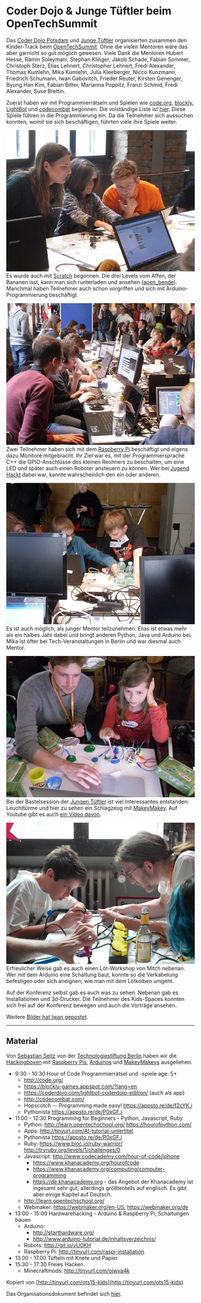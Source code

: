 Coder Dojo & Junge Tüftler beim OpenTechSummit
==============================================

Das [Coder Dojo Potsdam](https://coderdojopotsdam.github.io) und [Junge Tüftler](http://junge-tueftler.de/) organisierten zusammen den Kinder-Track beim [OpenTechSummit](http://opentechsummit.net/). 
Ohne die vielen Mentoren wäre das aber garnicht so gut möglich gewesen. 
Viele Dank die Mentoren Hubert Hesse, Ramin Soleymani, Stephan Klinger, Jakob Schade, Fabian Sommer, Christoph Sterz, Elias Lehnert, Christopher Lehnert, Fredi Alexander, Thomas Kumlehn, Mika Kumlehn, Julia Kleeberger, Nicco Kunzmann, Friedrich Schumann, Iwan Gabovitch, Frieder Reuter, Kirsten Genenger, Byung Han Kim, Fabian Bitter, Marianna Poppitz, Franzi Schmid, Fredi Alexander, Suse Brettin.

Zuerst haben wir mit Programmierrätseln und Spielen wie 
[code.org](http://code.org), 
[blockly](https://blockly-games.appspot.com/?lang=en), 
[LightBot](https://coderdojo.com/lightbot-coderdojo-edition/) und 
[codecombat](http://codecombat.com/) begonnen. 
Die volständige Liste ist [hier](#material). 
Diese Spiele führen in die Programmierung ein. 
Da die Teilnehmer sich aussuchen konnten, womit sie sich beschäftigen, 
führten viele ihre Spiele weiter.

![](bilder/ChristopherLehnert/SDC12093.JPG)  
Es wurde auch mit [Scratch](http://scratch.mit.edu/) begonnen. 
Die drei Levels vom Affen, der Bananen isst, 
kann man sich runterladen und ansehen ([apen_bende](https://github.com/CoderDojoPotsdam/projects/tree/be6940b3346088a3b66ec42353ce62eb0a3d49e0/Scratch%20Projects)). 
Manchmal haben Teilnehmer auch schon vorgriffen und sich mit Arduino-Programmierung beschäftigt.













![](bilder/ChristopherLehnert/SDC12101.JPG)  
Zwei Teilnehmer haben sich mit dem [Raspberry Pi](http://www.raspberrypi.org/) beschäftigt und eigens dazu Monitore mitgebracht. 
Ihr Ziel war es, mit der Programmiersprache C++ die GPIO-Anschlüsse des kleinen Rechners zu beschalten, 
um eine LED und später auch einen Roboter ansteuern zu können. 
Wer bei [Jugend Hackt](http://jugendhackt.de/) dabei war, 
kannte wahrscheinlich den ein oder anderen.














![](bilder/ChristopherLehnert/SDC12104.JPG)  
Es ist auch möglich, als junger Mentor teilzunehmen. 
Elias ist etwas mehr als ein halbes Jahr dabei und bringt anderen Python, Java und Arduino bei. 
Mika ist öfter bei Tech-Veranstaltungen in Berlin und war diesmal auch Mentor.













![](bilder/ChristopherLehnert/SDC12113.JPG)  
Bei der Bastelsession der [Jungen Tüftler](http://junge-tueftler.de/) ist viel Interessantes entstanden: 
Leuchttürme und hier zu sehen ein Schlagzeug mit [MakeyMakey](http://www.makeymakey.com/).
Auf Youtube gibt es auch [ein Video davon](https://youtu.be/nvZsLxjl1yg).












![](bilder/juliakleeberger/loeten_beim_OTS.jpg)  
Erfreulicher Weise gab es auch einen Löt-Workshop von Mitch nebenan. 
Wer mit dem Arduino eine Schaltung baut, 
konnte so die Verkabelung befestigen oder sich aneignen, wie man mit dem Lötkolben umgeht.



Auf der Konferenz selbst gab es auch was zu sehen. 
Nebenan gab es Installationen und 3d-Drucker. 
Die Teilnehmer des Kids-Spaces konnten sich frei auf der Konferenz bewegen und auch die Vorträge ansehen. 

Weitere [Bilder hat Iwan gepostet](https://www.flickr.com/photos/qubodup/sets/72157652676120350).



-------------------

Material
--------

Von [Sebastian Seitz](http://s-seitz.de/index.php/2013/12/hacken-mit-offener-hard-und-software/#comments) von der [Technologiestiftung Berlin](http://www.technologiestiftung-berlin.de) haben wir die [Hackingboxen](https://www.technologiestiftung-berlin.de/de/top-themen/work/hacking-box/) mit [Raspberry Pis](http://www.raspberrypi.org/), [Arduinos](https://arduino.cc) und [MakeyMakeys](http://makeymakey.com/) ausgeliehen.

 - 9:30 - 10:30   Hour of Code Programmierrätsel und -spiele age: 5+
    - http://code.org/ 
    - https://blockly-games.appspot.com/?lang=en 
    - https://coderdojo.com/lightbot-coderdojo-edition/ (auch als app) 
    - http://codecombat.com/
    - Hopscotch -- Programming made easy! https://appsto.re/de/f2cYK.i
    - Pythonista https://appsto.re/de/P0xGF.i
 - 11:00 - 12:30   Programming for Beginners - Python, Javascript, Ruby
    - Python: http://learn.opentechschool.org/ https://hourofpython.com/
    - Apps: http://tinyurl.com/AI-tutorial-untertitel
    - Pythonista https://appsto.re/de/P0xGF.i
    - Ruby: https://www.bloc.io/ruby-warrior/ http://tryruby.org/levels/1/challenges/0
    - Javascript: http://www.codecademy.com/hour-of-code/iphone 
        - https://www.khanacademy.org/hourofcode 
        - https://www.khanacademy.org/computing/computer-programming 
        - https://de.khanacademy.org  - das Angebot der Khanacademy ist ingesamt sehr gut, allerdings  größtenteils auf englisch. Es gibt aber einige Kapitel auf Deutsch.
    - http://learn.opentechschool.org/
    - Webmaker: https://webmaker.org/en-US, https://webmaker.org/de
 - 13:00 - 15:00   Hardwarehacking - Arduino & Raspberry Pi, Schaltungen bauen
    - Arduino: 
	    - http://starthardware.org/ 
	    - http://www.arduino-tutorial.de/inhaltsverzeichnis/
    - Robots: http://git.io/vU0KH
    - Raspberry Pi: http://tinyurl.com/raspi-installation
 - 13.00 - 17.00   Tüfteln mit Knete und Papier
 - 15:30 - 17:30   Freies Hacken
    - Minecraftmods: http://tinyurl.com/ojwya4k

Kopiert von [http://tinyurl.com/ots15-kids](http://tinyurl.com/ots15-kids)

Das Organisationsdokument befindet sich [hier](das-coder-dojo-beim-opentechsummit-organization.txt).